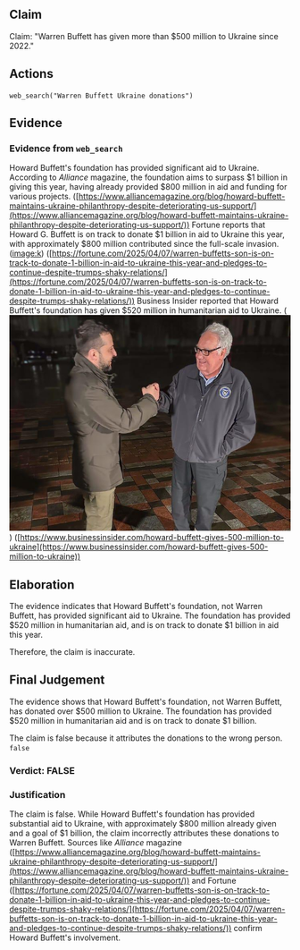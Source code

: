 ## Claim
Claim: "Warren Buffett has given more than $500 million to Ukraine since 2022."

## Actions
```
web_search("Warren Buffett Ukraine donations")
```

## Evidence
### Evidence from `web_search`
Howard Buffett's foundation has provided significant aid to Ukraine. According to _Alliance_ magazine, the foundation aims to surpass $1 billion in giving this year, having already provided $800 million in aid and funding for various projects. ([https://www.alliancemagazine.org/blog/howard-buffett-maintains-ukraine-philanthropy-despite-deteriorating-us-support/](https://www.alliancemagazine.org/blog/howard-buffett-maintains-ukraine-philanthropy-despite-deteriorating-us-support/)) Fortune reports that Howard G. Buffett is on track to donate $1 billion in aid to Ukraine this year, with approximately $800 million contributed since the full-scale invasion. (<image:k>) ([https://fortune.com/2025/04/07/warren-buffetts-son-is-on-track-to-donate-1-billion-in-aid-to-ukraine-this-year-and-pledges-to-continue-despite-trumps-shaky-relations/](https://fortune.com/2025/04/07/warren-buffetts-son-is-on-track-to-donate-1-billion-in-aid-to-ukraine-this-year-and-pledges-to-continue-despite-trumps-shaky-relations/)) Business Insider reported that Howard Buffett's foundation has given $520 million in humanitarian aid to Ukraine. (![image 508](media/2025-08-06_17-43-1754502221-865316.jpg)) ([https://www.businessinsider.com/howard-buffett-gives-500-million-to-ukraine](https://www.businessinsider.com/howard-buffett-gives-500-million-to-ukraine))


## Elaboration
The evidence indicates that Howard Buffett's foundation, not Warren Buffett, has provided significant aid to Ukraine. The foundation has provided $520 million in humanitarian aid, and is on track to donate $1 billion in aid this year.

Therefore, the claim is inaccurate.


## Final Judgement
The evidence shows that Howard Buffett's foundation, not Warren Buffett, has donated over $500 million to Ukraine. The foundation has provided $520 million in humanitarian aid and is on track to donate $1 billion.

The claim is false because it attributes the donations to the wrong person. `false`

### Verdict: FALSE

### Justification
The claim is false. While Howard Buffett's foundation has provided substantial aid to Ukraine, with approximately $800 million already given and a goal of $1 billion, the claim incorrectly attributes these donations to Warren Buffett. Sources like _Alliance_ magazine ([https://www.alliancemagazine.org/blog/howard-buffett-maintains-ukraine-philanthropy-despite-deteriorating-us-support/](https://www.alliancemagazine.org/blog/howard-buffett-maintains-ukraine-philanthropy-despite-deteriorating-us-support/)) and Fortune ([https://fortune.com/2025/04/07/warren-buffetts-son-is-on-track-to-donate-1-billion-in-aid-to-ukraine-this-year-and-pledges-to-continue-despite-trumps-shaky-relations/](https://fortune.com/2025/04/07/warren-buffetts-son-is-on-track-to-donate-1-billion-in-aid-to-ukraine-this-year-and-pledges-to-continue-despite-trumps-shaky-relations/)) confirm Howard Buffett's involvement.
